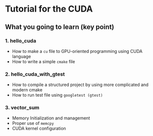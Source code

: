 # Tutorial for the CUDA

## What you going to learn (key point)
### 1. hello_cuda
* How to make a `cu` file to GPU-oriented programming using CUDA language
* How to write a simple `cmake` file

### 2. hello_cuda_with_gtest
* How to compile a structured project by using more complicated and modern cmake
* How to run test file using `googletest (gtest)`

###  3. vector_sum
* Memory Initialization and management
* Proper use of `memcpy`
* CUDA kernel configuration

